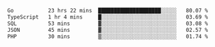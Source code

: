 <!--START_SECTION:waka-->

```txt
Go           23 hrs 22 mins  ████████████████████░░░░░   80.07 %
TypeScript   1 hr 4 mins     █░░░░░░░░░░░░░░░░░░░░░░░░   03.69 %
SQL          53 mins         ▓░░░░░░░░░░░░░░░░░░░░░░░░   03.08 %
JSON         45 mins         ▓░░░░░░░░░░░░░░░░░░░░░░░░   02.57 %
PHP          30 mins         ▒░░░░░░░░░░░░░░░░░░░░░░░░   01.74 %
```

<!--END_SECTION:waka-->
